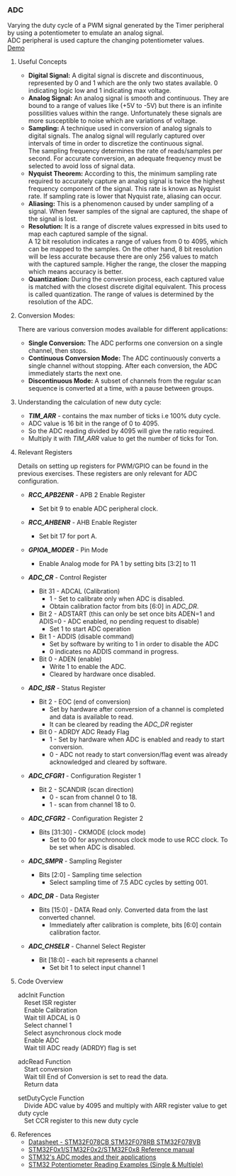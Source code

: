 ### ADC
Varying the duty cycle of a PWM signal generated by the Timer peripheral by using a potentiometer to emulate an analog signal.                     
ADC peripheral is used capture the changing potentiometer values.                   
[Demo](https://youtu.be/LosYJq7Qyh0)              

1) Useful Concepts    
   - **Digital Signal:** A digital signal is discrete and discontinuous, represented by 0 and 1 which are the only two states available. 0 indicating logic low and 1 indicating max voltage.     
   - **Analog Signal:** An analog signal is smooth and continuous. They are bound to a range of values like (+5V to -5V) but there is an infinite possilities values within the range.  Unfortunately these signals are more susceptible to noise which are variations of voltage.     
   - **Sampling:** A technique used in conversion of analog signals to digital signals.  The analog signal will regularly captured over intervals of time in order to discretize the continuous signal.                                 
   The sampling frequency determines the rate of reads/samples per second. For accurate conversion, an adequate frequency must be selected to avoid loss of signal data.       
   - **Nyquist Theorem:** According to this, the minimum sampling rate required to accurately capture an analog signal is twice the highest frequency component of the signal. This rate is known as Nyquist rate. If sampling rate is lower that Nyquist rate, aliasing can occur.   
   - **Aliasing:** This is a phenomenon caused by under sampling of a signal. When fewer samples of the signal are captured, the shape of the signal is lost.                    
   - **Resolution:** It is a range of discrete values expressed in bits used to map each captured sample of the signal.                     
   A 12 bit resolution indicates a range of values from 0 to 4095, which can be mapped to the samples. 
   On the other hand, 8 bit resolution will be less accurate because there are only 256 values to match with the captured sample. Higher the range, the closer the mapping which means accuracy is better.                 
   - **Quantization:** During the conversion process, each captured value is matched with the closest discrete digital equivalent. This process is called quantization. The range of values is determined by the resolution of the ADC.                

2) Conversion Modes:        

   There are various conversion modes available for different applications:                              
   - **Single Conversion:** The ADC performs one conversion on a single channel, then stops.                                                                           
   - **Continuous Conversion Mode:** The ADC continuously converts a single channel without stopping. After each conversion, the ADC immediately starts the next one.                
   - **Discontinuous Mode:** A subset of channels from the regular scan sequence is converted at a time, with a pause between groups.                 

3) Understanding the calculation of new duty cycle:          
	- _**TIM_ARR**_ - contains the max number of ticks i.e 100% duty cycle.
	- ADC value is 16 bit in the range of 0 to 4095.
	- So the ADC reading divided by 4095 will give the ratio required.   
	- Multiply it with _TIM_ARR_ value to get the number of ticks for Ton.   

4) Relevant Registers               

	Details on setting up registers for PWM/GPIO can be found in the previous exercises. These registers are only relevant for ADC configuration.      

	- **_RCC_APB2ENR_** - APB 2 Enable Register                          
		- Set bit 9 to enable ADC peripheral clock.                  
	- **_RCC_AHBENR_** - AHB Enable Register                   
		- Set bit 17 for port A.           
	
	- **_GPIOA_MODER_** - Pin Mode                                              
		- Enable Analog mode for PA 1 by setting bits \[3:2] to 11                
	
	- **_ADC_CR_** - Control Register      
		- Bit 31 - ADCAL (Calibration)         
			- 1 - Set to calibrate only when ADC is disabled.              
			- Obtain calibration factor from bits \[6:0] in _ADC_DR_.                                                      
		- Bit 2 - ADSTART (this can only be set once bits ADEN=1 and ADIS=0 -  ADC enabled, no pending request to disable)                                         
			- Set 1 to start ADC operation                                 
		- Bit 1 -  ADDIS (disable command)                                                 
			- Set by software by writing to 1 in order to disable the ADC                                      
			- 0 indicates no ADDIS command in progress.    
		- Bit 0 - ADEN (enable)        
			- Write 1 to enable the ADC.       
			- Cleared by hardware once disabled.           
	
	- **_ADC_ISR_** - Status Register                                              
		- Bit 2 - EOC (end of conversion)                                                                              
			- Set by hardware after conversion of a channel is completed and data is available to read.                            
			- It can be cleared by reading the _ADC_DR_ register                               
		- Bit 0 - ADRDY ADC Ready Flag                                                                 
			- 1 - Set by hardware when ADC is enabled and ready to start conversion.                                           
			- 0 - ADC not ready to start conversion/flag event was already acknowledged and cleared by software.                               

	- **_ADC_CFGR1_** - Configuration Register 1                               
		- Bit 2 - SCANDIR (scan direction)                         
			- 0 - scan from channel 0 to 18.                               
			- 1 - scan from channel 18 to 0.                                                   

	- **_ADC_CFGR2_** - Configuration Register 2                                                                   
		- Bits \[31:30] - CKMODE (clock mode)                                                                  
			- Set to 00 for asynchronous clock mode to use RCC clock. To be set when ADC is disabled.                                      
	
	- **_ADC_SMPR_** - Sampling Register                                                       
		- Bits \[2:0] - Sampling time selection                                                        
			- Select sampling time of 7.5 ADC cycles by setting 001.                                           
	
	- **_ADC_DR_** - Data Register                                                                                     
		- Bits \[15:0] - DATA Read only. Converted data from the last converted channel.                                                   
			- Immediately after calibration is complete, bits \[6:0] contain calibration factor.                                                   
	
	- **_ADC_CHSELR_** - Channel Select Register                                                   
		- Bit \[18:0] - each bit represents a channel                                          
			- Set bit 1 to select input channel 1                                          

5) Code Overview                                                

	adcInit Function                                                    
	&emsp;Reset ISR register                                              
	&emsp;Enable Calibration                              
	&emsp;Wait till ADCAL is 0                        
	&emsp;Select channel 1                        
	&emsp;Select asynchronous clock mode              
	&emsp;Enable ADC                                              
	&emsp;Wait till ADC ready (ADRDY) flag is set                                             

	adcRead Function                                                                                            
	&emsp;Start conversion                    
	&emsp;Wait till End of Conversion is set to read the data.                    
	&emsp;Return data                 

	setDutyCycle Function                   
	&emsp;Divide ADC value by 4095 and multiply with ARR register value to get duty cycle                 
	&emsp;Set CCR register to this new duty cycle                 

6. References
   - [Datasheet - STM32F078CB STM32F078RB STM32F078VB](https://www.st.com/resource/en/datasheet/stm32f072c8.pdf)                                                                                                                                                        
   - [STM32F0x1/STM32F0x2/STM32F0x8  Reference manual](https://www.st.com/resource/en/reference_manual/rm0091-stm32f0x1stm32f0x2stm32f0x8-advanced-armbased-32bit-mcus-stmicroelectronics.pdf)          
   - [STM32's ADC modes and their applications](https://www.st.com/resource/en/application_note/an3116-stm32s-adc-modes-and-their-applications-stmicroelectronics.pdf)          
   - [STM32 Potentiometer Reading Examples (Single & Multiple)](https://deepbluembedded.com/stm32-potentiometer-read-examples-single-multiple-potentiometers/)            

